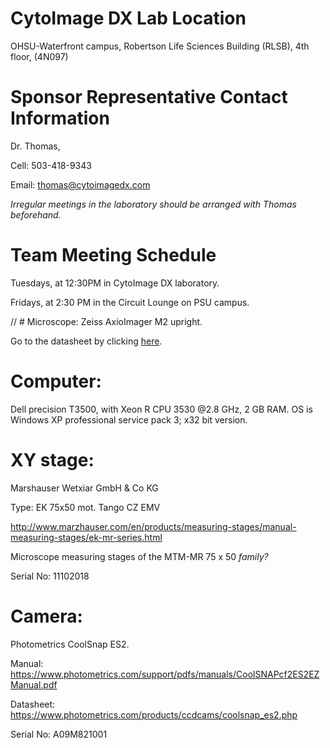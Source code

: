 # CytoImage DX Lab Location
OHSU-Waterfront campus, Robertson Life Sciences Building (RLSB), 4th floor, (4N097)

# Sponsor Representative Contact Information
Dr. Thomas,

Cell: 503-418-9343

Email: thomas@cytoimagedx.com

_Irregular meetings in the laboratory should be arranged with Thomas beforehand._ 

# Team Meeting Schedule
Tuesdays, at 12:30PM in CytoImage DX laboratory.

Fridays, at 2:30 PM in the Circuit Lounge on PSU campus.

// # Microscope: 
Zeiss AxioImager M2 upright. 

Go to the datasheet by clicking [here](https://www.zeiss.com/microscopy/us/products/light-microscopes/axio-imager-2-for-biology.html).
 
# Computer: 
Dell precision T3500, with Xeon R CPU 3530 @2.8 GHz, 2 GB RAM.
OS is Windows XP professional service pack 3;  x32 bit version.
 
# XY stage: 
Marshauser Wetxiar GmbH & Co KG

Type: EK 75x50 mot. Tango CZ EMV

http://www.marzhauser.com/en/products/measuring-stages/manual-measuring-stages/ek-mr-series.html

Microscope measuring stages of the MTM-MR 75 x 50 _family?_

Serial No: 11102018
 
# Camera:  
Photometrics CoolSnap ES2.

Manual: https://www.photometrics.com/support/pdfs/manuals/CoolSNAPcf2ES2EZManual.pdf

Datasheet: https://www.photometrics.com/products/ccdcams/coolsnap_es2.php 

Serial No: A09M821001




    
